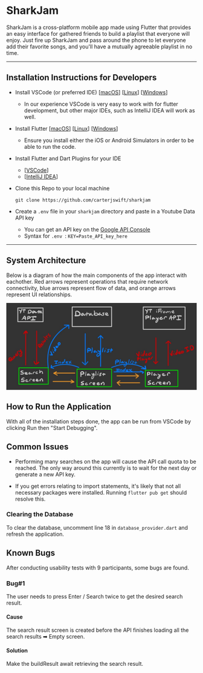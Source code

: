 # SharkJam

SharkJam is a cross-platform mobile app made using Flutter that provides an easy interface for
gathered friends to build a playlist that everyone will enjoy. Just fire up
SharkJam and pass around the phone to let everyone add their favorite songs,
and you'll have a mutually agreeable playlist in no time.

---

## Installation Instructions for Developers

 - Install VSCode (or preferred IDE)
 [[macOS](https://code.visualstudio.com/docs/setup/mac)]
 [[Linux](https://code.visualstudio.com/docs/setup/linux)]
 [[Windows](https://code.visualstudio.com/docs/setup/windows)]
    - In our experience VSCode is very easy to work with for flutter development, but other major IDEs, such as IntelliJ IDEA will work as well.

 - Install Flutter
 [[macOS](https://flutter.dev/docs/get-started/install/macos)]
 [[Linux](https://flutter.dev/docs/get-started/install/linux)]
 [[Windows](https://flutter.dev/docs/get-started/install/windows)]
    - Ensure you install either the iOS or Android Simulators in order to be able to run the code.

- Install Flutter and Dart Plugins for your IDE
    - [[VSCode](https://flutter.dev/docs/development/tools/vs-code)]
    - [[IntelliJ IDEA](https://flutter.dev/docs/development/tools/android-studio)] 

- Clone this Repo to your local machine
    ```
    git clone https://github.com/carterjswift/sharkjam
    ```

- Create a `.env` file in your `sharkjam` directory and paste in a Youtube Data API key
    - You can get an API key on the [Google API Console](https://console.developers.google.com)
    - Syntax for `.env `:
        `KEY=Paste_API_key_here`
---

## System Architecture

Below is a diagram of how the main components of the app interact with eachother.
Red arrows represent operations that require network connectivity, blue
arrows represent flow of data, and orange arrows represent UI relationships.

![Sharkjam Architecture](Sharkitecture-1.png)



## How to Run the Application

With all of the installation steps done, the app can be run from VSCode by
clicking Run then "Start Debugging".

## Common Issues

- Performing many searches on the app will cause the API call quota to be reached.
The only way around this currently is to wait for the next day or generate a
new API key.

- If you get errors relating to import statements, it's likely that not all
necessary packages were installed. Running `flutter pub get` should resolve
this.

### Clearing the Database

To clear the database, uncomment line 18 in `database_provider.dart` and refresh
the application.

## Known Bugs

After conducting usability tests with 9 participants, some bugs are found.

### Bug#1

The user needs to press Enter / Search twice to get the desired search result.

#### Cause

The search result screen is created before the API finishes loading all the search results ➡︎ Empty screen.

#### Solution 

Make the buildResult await retrieving the search result.
